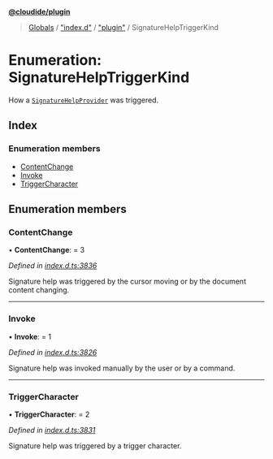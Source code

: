 **[@cloudide/plugin](../README.md)**

> [Globals](../README.md) / ["index.d"](../modules/_index_d_.md) / ["plugin"](../modules/_index_d_._plugin_.md) / SignatureHelpTriggerKind

# Enumeration: SignatureHelpTriggerKind

How a [`SignatureHelpProvider`](#SignatureHelpProvider) was triggered.

## Index

### Enumeration members

* [ContentChange](_index_d_._plugin_.signaturehelptriggerkind.md#contentchange)
* [Invoke](_index_d_._plugin_.signaturehelptriggerkind.md#invoke)
* [TriggerCharacter](_index_d_._plugin_.signaturehelptriggerkind.md#triggercharacter)

## Enumeration members

### ContentChange

•  **ContentChange**:  = 3

*Defined in [index.d.ts:3836](https://github.com/shuyaqian/cloudide-plugin-api/blob/9d985be/index.d.ts#L3836)*

Signature help was triggered by the cursor moving or by the document content changing.

___

### Invoke

•  **Invoke**:  = 1

*Defined in [index.d.ts:3826](https://github.com/shuyaqian/cloudide-plugin-api/blob/9d985be/index.d.ts#L3826)*

Signature help was invoked manually by the user or by a command.

___

### TriggerCharacter

•  **TriggerCharacter**:  = 2

*Defined in [index.d.ts:3831](https://github.com/shuyaqian/cloudide-plugin-api/blob/9d985be/index.d.ts#L3831)*

Signature help was triggered by a trigger character.
